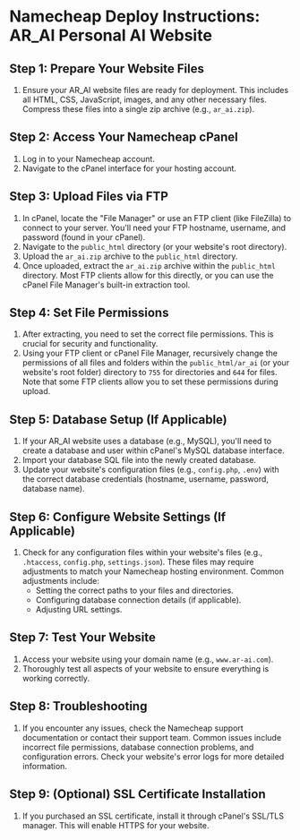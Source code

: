 # Namecheap Deploy Instructions: AR_AI Personal AI Website

## Step 1: Prepare Your Website Files

1.  Ensure your AR_AI website files are ready for deployment. This includes all HTML, CSS, JavaScript, images, and any other necessary files.  Compress these files into a single zip archive (e.g., `ar_ai.zip`).

## Step 2: Access Your Namecheap cPanel

1.  Log in to your Namecheap account.
2.  Navigate to the cPanel interface for your hosting account.

## Step 3: Upload Files via FTP

1.  In cPanel, locate the "File Manager" or use an FTP client (like FileZilla) to connect to your server.  You'll need your FTP hostname, username, and password (found in your cPanel).
2.  Navigate to the `public_html` directory (or your website's root directory).
3.  Upload the `ar_ai.zip` archive to the `public_html` directory.
4.  Once uploaded, extract the `ar_ai.zip` archive within the `public_html` directory.  Most FTP clients allow for this directly, or you can use the cPanel File Manager's built-in extraction tool.

## Step 4: Set File Permissions

1.  After extracting, you need to set the correct file permissions.  This is crucial for security and functionality.
2.  Using your FTP client or cPanel File Manager, recursively change the permissions of all files and folders within the `public_html/ar_ai` (or your website's root folder) directory to `755` for directories and `644` for files.  Note that some FTP clients allow you to set these permissions during upload.

## Step 5: Database Setup (If Applicable)

1.  If your AR_AI website uses a database (e.g., MySQL), you'll need to create a database and user within cPanel's MySQL database interface.
2.  Import your database SQL file into the newly created database.
3.  Update your website's configuration files (e.g., `config.php`, `.env`) with the correct database credentials (hostname, username, password, database name).

## Step 6: Configure Website Settings (If Applicable)

1.  Check for any configuration files within your website's files (e.g., `.htaccess`, `config.php`, `settings.json`).  These files may require adjustments to match your Namecheap hosting environment.  Common adjustments include:
    *   Setting the correct paths to your files and directories.
    *   Configuring database connection details (if applicable).
    *   Adjusting URL settings.

## Step 7: Test Your Website

1.  Access your website using your domain name (e.g., `www.ar-ai.com`).
2.  Thoroughly test all aspects of your website to ensure everything is working correctly.

## Step 8: Troubleshooting

1.  If you encounter any issues, check the Namecheap support documentation or contact their support team.  Common issues include incorrect file permissions, database connection problems, and configuration errors.  Check your website's error logs for more detailed information.


## Step 9:  (Optional)  SSL Certificate Installation

1. If you purchased an SSL certificate, install it through cPanel's SSL/TLS manager.  This will enable HTTPS for your website.